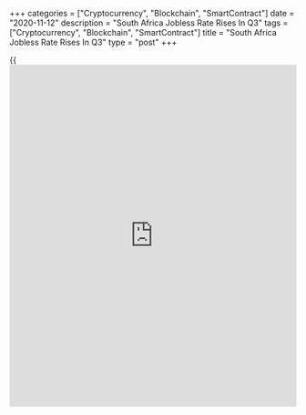 +++
categories = ["Cryptocurrency", "Blockchain", "SmartContract"]
date = "2020-11-12"
description = "South Africa Jobless Rate Rises In Q3"
tags = ["Cryptocurrency", "Blockchain", "SmartContract"]
title = "South Africa Jobless Rate Rises In Q3"
type = "post"
+++

{{<iframe id="large-banner" src="https://www.bounty.group/#slide=12.0" width="100%" height="600" scrolling="no" style="border: 0px solid rgb(216, 221, 230); border-radius: 3px;">}}

South Africa jobless rate rose in the third quarter to hit a record
high, data from Statistics South Africa showed on Thursday.

The jobless rate rose to 30.8 percent in the third quarter from 23.3
percent in the second quarters. Economists had forecast a rate of 33.4
percent.

The latest unemployment rate was the highest since the series began in
2008, the agency said.

In the same quarter previous year, the unemployment rate was 29.1
percent.

The number of unemployed persons increased by 2.20 million persons to
6.53 million in the third quarter from 4.29 million in the previous
quarter. Economists had forecast 4.60 million unemployed.

The number of employed persons fell by 1.7 million to 14.69 million in
the September quarter from a year ago.

For comments and feedback [contact](https://www.playgroundfx.com/contact/): editorial@rtt[news](https://www.letsplayfx.com/blog/forex-news-website/).com

[Economic News][1]

 **What parts of the world are seeing the best (and worst) economic
performances lately? Click[here][2] to check out our [Econ Scorecard][2]
and find out! See up-to-the-moment [ranking](https://www.playgroundfx.com/blog/crypto-exchange-ranking/)s for the best and worst
performers in [GDP][3], [unemployment rate][4], [inflation][2] and much
more.**

   1. www.rtt[news](https://www.letsplayfx.com/blog/forex-news-website/).com/Content/EconomicNews.aspx
   2. www.rtt[news](https://www.letsplayfx.com/blog/forex-news-website/).com/economic-scorecard/world-rank/CPI/highest-performance.aspx
   3. www.rtt[news](https://www.letsplayfx.com/blog/forex-news-website/).com/economic-scorecard/world-rank/GDP/highest-performance.aspx
   4. www.rtt[news](https://www.letsplayfx.com/blog/forex-news-website/).com/economic-scorecard/world-rank/unemployment-rate/lowest-performance.aspx